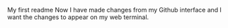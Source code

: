 My first readme
Now I have made changes from my Github interface and I want the changes to appear on my web terminal.
